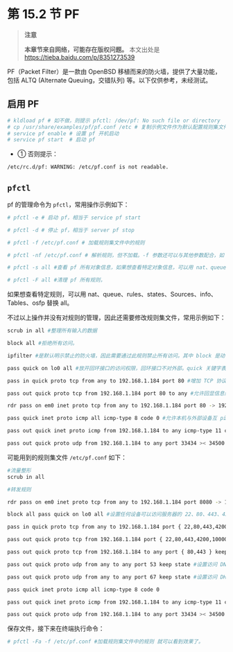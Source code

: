 # 第 15.2 节 PF

>**注意**
>
>**本章节来自网络，可能存在版权问题。** 本文出处是 <https://tieba.baidu.com/p/8351273539>

PF（Packet Filter）是一款由 OpenBSD 移植而来的防火墙，提供了大量功能，包括 ALTQ (Alternate Queuing，交错队列) 等。以下仅供参考，未经测试。

## 启用 PF

```sh
# kldload pf # 如不做，则提示 pfctl: /dev/pf: No such file or directory
# cp /usr/share/examples/pf/pf.conf /etc # 复制示例文件作为默认配置规则集文件，否则 pf 无法启动①
# service pf enable # 设置 pf 开机启动
# service pf start  # 启动 pf
```

- ① 否则提示：

```sh
/etc/rc.d/pf: WARNING: /etc/pf.conf is not readable.
```

## `pfctl`

pf 的管理命令为 `pfctl`，常用操作示例如下：

```sh
# pfctl -e # 启动 pf，相当于 service pf start

# pfctl -d # 停止 pf，相当于 server pf stop

# pfctl -f /etc/pf.conf # 加载规则集文件中的规则

# pfctl -nf /etc/pf.conf # 解析规则，但不加载。-f 参数还可以与其他参数配合，如 -N 表示只载入 NAT 规则，-R 表示只载入过滤规则，-A 只载入队列规则，-O 只载入选项规则

# pfctl -s all #查看 pf 所有对象信息，如果想查看特定对象信息，可以用 nat、queue、rules、Anchors、states、Sources、info、Running、labels、timeouts、memory、Tables、osfp、Interfaces 替换 all

# pfctl -F all #清理 pf 所有规则，
```

如果想查看特定规则，可以用 nat、queue、rules、states、Sources、info、Tables、osfp 替换 all。

不过以上操作并没有对规则的管理，因此还需要修改规则集文件，常用示例如下：

```sh
scrub in all #整理所有输入的数据

block all #拒绝所有访问。

ipfilter #是默认明示禁止的防火墙，因此需要通过此规则禁止所有访问。其中 block 是动作，out 表示拒绝，pass 表示通过；all 是 from any to any 的简写，表示从源地址到目标地址，地址通常用网段 (如 192.168.1.0/24)或 IP 地址 (如 192.168.1.100)，any 是特殊词，表示任何地址；此外，当规则同时适用于输入 in 和输出 out 时，可以省略关键字，因此本条规则同时适用于输入输出

pass quick on lo0 all #放开回环接口的访问权限，回环接口不对外部。quick 关键字表示若规则匹配，就停止执行，不会再执行后续规则

pass in quick proto tcp from any to 192.168.1.184 port 80 #增加 TCP 协议访问 80 端口的规则，允许任何设备以 TCP 协议访问本机 80 端口。其中 proto tcp 是访问协议，常用值有 tcp、udp、icmp、icmp6；port = 80 是端口，写在目标地址之后为目标 端口，源地址之后未写，表示从源地址的任何端口发起访问

pass out quick proto tcp from 192.168.1.184 port 80 to any #允许回显信息给任何访问的设备

rdr pass on em0 inet proto tcp from any to 192.168.1.184 port 80 -> 192.168.1.166 port 8080 #增加 80 端口到 8080 端口流量转发的规则，由于测试机只有一块网卡，因此转发仅限本机

pass quick inet proto icmp all icmp-type 8 code 0 #允许本机与外部设备互 ping。其中 icmp-type 8 是查询请 求，code 表示返回码为 0

pass out quick inet proto icmp from 192.168.1.184 to any icmp-type 11 code 0 #允许 traceroute 命令以 ICMP 协议执行

pass out quick proto udp from 192.168.1.184 to any port 33434 >< 34500 #traceroute 默认协议 UDP，端口号 从 33434 开始，每转发一次端口号加 1
```

可能用到的规则集文件 `/etc/pf.conf` 如下：

```sh
#流量整形
scrub in all

#转发规则

rdr pass on em0 inet proto tcp from any to 192.168.1.184 port 8080 -> 192.168.1.184 port 80 #注意规则次序，根据 pf.conf 规则，转发规则应位于过滤规则之前，相关内容请参考帮助 #过滤规则

block all pass quick on lo0 all #设置任何设备可以访问服务器的 22、80、443、4200、10000 端口

pass in quick proto tcp from any to 192.168.1.184 port { 22,80,443,4200,10000 }

pass out quick proto tcp from 192.168.1.184 port { 22,80,443,4200,10000 } to any

pass out quick proto tcp from 192.168.1.184 to any port { 80,443 } keep state #设置服务器访问任何网络设备 的 80、443 端口

pass out quick proto udp from any to any port 53 keep state #设置访问 DNS 服务器

pass out quick proto udp from any to any port 67 keep state #设置访问 DHCP 服务器

pass quick inet proto icmp all icmp-type 8 code 0

pass out quick inet proto icmp from 192.168.1.184 to any icmp-type 11 code 0

pass out quick proto udp from 192.168.1.184 to any port 33434 >< 34500
```

保存文件，接下来在终端执行命令：

```sh
# pfctl -Fa -f /etc/pf.conf #加载规则集文件中的规则 就可以看到效果了。
```

